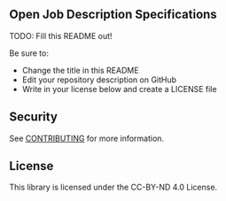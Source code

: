## Open Job Description Specifications

TODO: Fill this README out!

Be sure to:

* Change the title in this README
* Edit your repository description on GitHub
* Write in your license below and create a LICENSE file

## Security

See [CONTRIBUTING](CONTRIBUTING.md#security-issue-notifications) for more information.

## License

This library is licensed under the CC-BY-ND 4.0 License.

